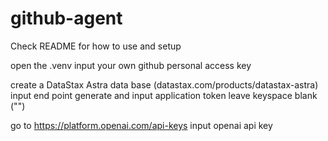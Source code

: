 # github-agent
Check README for how to use and setup

open the .venv
input your own github personal access key

create a DataStax Astra data base (datastax.com/products/datastax-astra)
  input end point
  generate and input application token
  leave keyspace blank ("")
  
go to https://platform.openai.com/api-keys
  input openai api key

